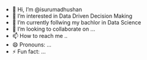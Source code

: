 - 👋 Hi, I’m @isurumadhushan
- 👀 I’m interested in Data Driven Decision Making
- 🌱 I’m currently follwing my bachlor in Data Science
- 💞️ I’m looking to collaborate on ...
- 📫 How to reach me ..
- 😄 Pronouns: ...
- ⚡ Fun fact: ...

<!---
isurumadhushan24572/isurumadhushan24572 is a ✨ special ✨ repository because its `README.md` (this file) appears on your GitHub profile.
You can click the Preview link to take a look at your changes.
--->
